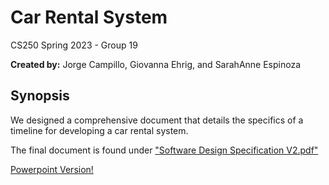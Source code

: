 # Car Rental System
CS250 Spring 2023 - Group 19

**Created by:** Jorge Campillo, Giovanna Ehrig, and SarahAnne Espinoza

<h2> Synopsis </h2>

We designed a comprehensive document that details the specifics of a timeline for developing a car rental system.

The final document is found under ["Software Design Specification V2.pdf"](https://github.com/uhohgio/CS250-Sp23-Group19/blob/main/Software%20Design%20Specification%20V2.pdf)

[Powerpoint Version!](https://docs.google.com/presentation/d/e/2PACX-1vTv3S-49F-Cq1JCz9AcMb0-26lVSGqWRPrpDfyQ6z_r2H1uwlNYn1QOAjaZk6o4SFO12becDzIL_mW6/pub?start=false&loop=false&delayms=3000)
